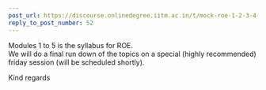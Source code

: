 ```yaml
---
post_url: https://discourse.onlinedegree.iitm.ac.in/t/mock-roe-1-2-3-4-tds-jan-2025/168449/53
reply_to_post_number: 52
---
```

Modules 1 to 5 is the syllabus for ROE.  
We will do a final run down of the topics on a special (highly recommended) friday session (will be scheduled shortly).

Kind regards